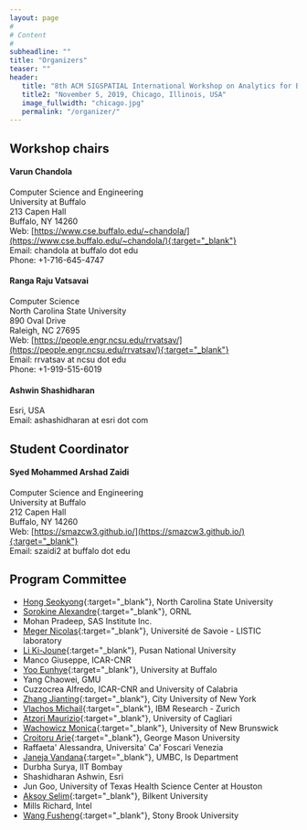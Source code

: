 ```yaml
---
layout: page
#
# Content
#
subheadline: ""
title: "Organizers"
teaser: ""
header:
   title: "8th ACM SIGSPATIAL International Workshop on Analytics for Big Geospatial Data (BigSpatial 2019)"
   title2: "November 5, 2019, Chicago, Illinois, USA"
   image_fullwidth: "chicago.jpg"
   permalink: "/organizer/"
---
```


## Workshop chairs

#### Varun Chandola

Computer Science and Engineering  
University at Buffalo  
213 Capen Hall  
Buffalo, NY 14260  
Web: [https://www.cse.buffalo.edu/~chandola/](https://www.cse.buffalo.edu/~chandola/){:target="_blank"}  
Email: chandola at buffalo dot edu  
Phone: +1-716-645-4747  



#### Ranga Raju Vatsavai

Computer Science   
North Carolina State University  
890 Oval Drive  
Raleigh, NC 27695  
Web: [https://people.engr.ncsu.edu/rrvatsav/](https://people.engr.ncsu.edu/rrvatsav/){:target="_blank"}  
Email: rrvatsav at ncsu dot edu  
Phone: +1-919-515-6019  



#### Ashwin Shashidharan

Esri, USA  
Email: ashashidharan at esri dot com



## Student Coordinator

#### Syed Mohammed Arshad Zaidi
Computer Science and Engineering  
University at Buffalo  
212 Capen Hall  
Buffalo, NY 14260  
Web: [https://smazcw3.github.io/](https://smazcw3.github.io/){:target="_blank"}   
Email: szaidi2 at buffalo dot edu


## Program Committee
 * [Hong Seokyong](https://www.csc.ncsu.edu/people/shong3){:target="_blank"}, North Carolina State University
 * [Sorokine Alexandre](https://web.ornl.gov/sci/gist/staff_bios/detailed_sorokine.shtml){:target="_blank"}, ORNL
 * Mohan Pradeep, SAS Institute Inc.
 * [Meger Nicolas](https://www.listic.univ-smb.fr/en/presentation-en/members/lecturers/nicolas-meger-en/){:target="_blank"}, Université de Savoie - LISTIC laboratory
 * [Li Ki-Joune](http://isel.cs.pusan.ac.kr/~lik/likEng.html){:target="_blank"}, Pusan National University
 * Manco Giuseppe, ICAR-CNR
 * [Yoo Eunhye](https://www.buffalo.edu/cas/geography/faculty/faculty_directory/eun-hye-enki-yoo.html){:target="_blank"}, University at Buffalo
 * Yang Chaowei, GMU
 * Cuzzocrea Alfredo, ICAR-CNR and University of Calabria
 * [Zhang Jianting](https://www.ccny.cuny.edu/profiles/jianting-zhang){:target="_blank"}, City University of New York
 * [Vlachos Michail](https://researcher.watson.ibm.com/researcher/view.php?person=zurich-mvl){:target="_blank"}, IBM Research - Zurich
 * [Atzori Maurizio](http://atzori.webofcode.org/){:target="_blank"}, University of Cagliari
 * [Wachowicz Monica](http://www.unb.ca/faculty-staff/directory/engineering-geomatics/wachowicz-monica.html){:target="_blank"}, University of New Brunswick
 * [Croitoru Arie](https://cos.gmu.edu/ggs/people/faculty-staff/arie-croitoru/){:target="_blank"}, George Mason University
 * Raffaeta' Alessandra, Universita' Ca' Foscari Venezia
 * [Janeja Vandana](https://userpages.umbc.edu/~vjaneja/){:target="_blank"}, UMBC, Is Department
 * Durbha Surya, IIT Bombay
 * Shashidharan Ashwin, Esri
 * Jun Goo, University of Texas Health Science Center at Houston
 * [Aksoy Selim](http://www.cs.bilkent.edu.tr/~saksoy/){:target="_blank"}, Bilkent University
 * Mills Richard, Intel
 * [Wang Fusheng](https://www.cs.stonybrook.edu/people/faculty/FushengWang){:target="_blank"}, Stony Brook University
